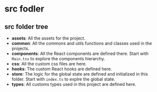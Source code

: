 # src fodler

## src folder tree

* **assets**: All the assets for the project.
* **common**: All the commons and utils functions and classes used in the projects.
* **components**: All the React components are defined there. Start with `Main.tsx` to explore the components hierarchy.
* **css**: All the custom css files are here.
* **hooks**: The custom React hooks are defined here.
* **store**: The logic for the global state are defined and initialized in this folder. Start with `index.ts` to explre the global state.
* **types**: All customs types used in this project are defined here.
